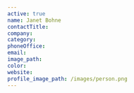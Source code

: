 ```yaml
---
active: true
name: Janet Bohne
contactTitle:
company:
category:
phoneOffice:
email:
image_path:
color:
website:
profile_image_path: /images/person.png
---
```

